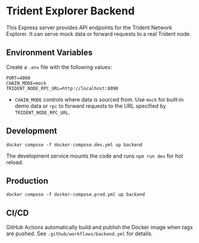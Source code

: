 # Trident Explorer Backend

This Express server provides API endpoints for the Trident Network Explorer. It can serve mock data or forward requests to a real Trident node.

## Environment Variables

Create a `.env` file with the following values:

```
PORT=4000
CHAIN_MODE=mock
TRIDENT_NODE_RPC_URL=http://localhost:8090
```

- `CHAIN_MODE` controls where data is sourced from. Use `mock` for built‑in demo data or `rpc` to forward requests to the URL specified by `TRIDENT_NODE_RPC_URL`.

## Development

```
docker compose -f docker-compose.dev.yml up backend
```

The development service mounts the code and runs `npm run dev` for hot reload.

## Production

```
docker compose -f docker-compose.prod.yml up backend
```

## CI/CD

GitHub Actions automatically build and publish the Docker image when tags are pushed. See `.github/workflows/backend.yml` for details.
